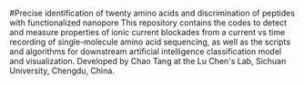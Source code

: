 #Precise identification of twenty amino acids and discrimination of peptides with functionalized nanopore
This repository contains the codes to detect and measure properties of ionic current blockades from a current vs time recording of single-molecule amino acid sequencing, as well as the scripts and algorithms for downstream artificial intelligence classification model and visualization. Developed by Chao Tang at the Lu Chen's Lab, Sichuan University, Chengdu, China.
